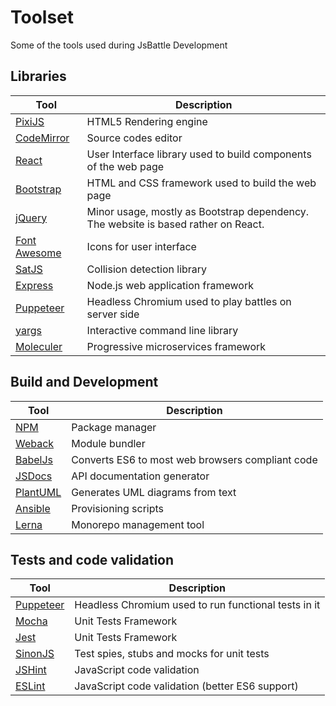 
# Toolset

Some of the tools used during JsBattle Development

## Libraries

Tool                                                  | Description
------------------------------------------------------|-----------------------------------------
[PixiJS](http://www.pixijs.com/)                      | HTML5 Rendering engine
[CodeMirror](https://codemirror.net/)                 | Source codes editor
[React](https://facebook.github.io/react/)            | User Interface library used to build components of the web page
[Bootstrap](http://getbootstrap.com/)                 | HTML and CSS framework used to build the web page
[jQuery](https://jquery.com/)                         | Minor usage, mostly as Bootstrap dependency. The website is based rather on React.
[Font Awesome](http://fontawesome.io/)                | Icons for user interface
[SatJS](https://github.com/jriecken/sat-js)           | Collision detection library
[Express](https://expressjs.com/)                     | Node.js web application framework
[Puppeteer](https://github.com/GoogleChrome/puppeteer)| Headless Chromium used to play battles on server side
[yargs](http://yargs.js.org/)                         | Interactive command line library
[Moleculer](https://moleculer.services/)              | Progressive microservices framework


## Build and Development

Tool                                                 | Description
-----------------------------------------------------|-----------------------------------------
[NPM](https://www.npmjs.com/)                        | Package manager
[Weback](https://webpack.github.io/)                 | Module bundler
[BabelJs](https://babeljs.io/)                       | Converts ES6 to most web browsers compliant code
[JSDocs](http://usejsdoc.org/)                       |  API documentation generator
[PlantUML](http://plantuml.com/)                     | Generates UML diagrams from text
[Ansible](https://www.ansible.com/)                  | Provisioning scripts
[Lerna](https://github.com/lerna/lerna)              | Monorepo management tool


## Tests and code validation

Tool                                                  | Description
------------------------------------------------------|-----------------------------------------
[Puppeteer](https://github.com/GoogleChrome/puppeteer)| Headless Chromium used to run functional tests in it
[Mocha](https://mochajs.org/)                         | Unit Tests Framework
[Jest](https://jestjs.io/)                            | Unit Tests Framework
[SinonJS](http://sinonjs.org/)                        | Test spies, stubs and mocks for unit tests
[JSHint](http://jshint.com/)                          | JavaScript code validation
[ESLint](https://eslint.org/)                         | JavaScript code validation (better ES6 support)
